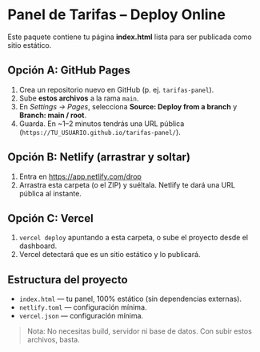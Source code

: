 # Panel de Tarifas – Deploy Online

Este paquete contiene tu página **index.html** lista para ser publicada como sitio estático.

## Opción A: GitHub Pages
1. Crea un repositorio nuevo en GitHub (p. ej. `tarifas-panel`).
2. Sube **estos archivos** a la rama `main`.
3. En _Settings → Pages_, selecciona **Source: Deploy from a branch** y **Branch: main / root**.
4. Guarda. En ~1–2 minutos tendrás una URL pública (`https://TU_USUARIO.github.io/tarifas-panel/`).

## Opción B: Netlify (arrastrar y soltar)
1. Entra en https://app.netlify.com/drop
2. Arrastra esta carpeta (o el ZIP) y suéltala. Netlify te dará una URL pública al instante.

## Opción C: Vercel
1. `vercel deploy` apuntando a esta carpeta, o sube el proyecto desde el dashboard.
2. Vercel detectará que es un sitio estático y lo publicará.

## Estructura del proyecto
- `index.html` — tu panel, 100% estático (sin dependencias externas).
- `netlify.toml` — configuración mínima.
- `vercel.json` — configuración mínima.

> Nota: No necesitas build, servidor ni base de datos. Con subir estos archivos, basta.
